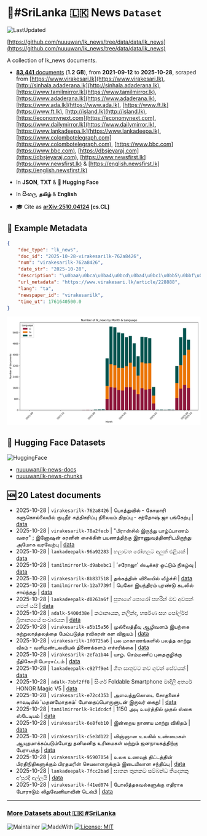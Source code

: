 # 📄#SriLanka 🇱🇰 News `Dataset`

![LastUpdated](https://img.shields.io/badge/last_updated-2025--10--28_14:48:03-green)

[https://github.com/nuuuwan/lk_news/tree/data/data/lk_news](https://github.com/nuuuwan/lk_news/tree/data/data/lk_news)

A collection of lk_news documents.

- [**83,441** documents](https://github.com/nuuuwan/lk_news/tree/data/data/lk_news) (**1.2 GB**), from **2021-09-12** to **2025-10-28**, scraped from [https://www.virakesari.lk](https://www.virakesari.lk), [http://sinhala.adaderana.lk](http://sinhala.adaderana.lk), [https://www.tamilmirror.lk](https://www.tamilmirror.lk), [https://www.adaderana.lk](https://www.adaderana.lk), [https://www.ada.lk](https://www.ada.lk), [https://www.ft.lk](https://www.ft.lk), [http://island.lk](http://island.lk), [https://economynext.com](https://economynext.com), [https://www.dailymirror.lk](https://www.dailymirror.lk), [https://www.lankadeepa.lk](https://www.lankadeepa.lk), [https://www.colombotelegraph.com](https://www.colombotelegraph.com), [https://www.bbc.com](https://www.bbc.com), [https://dbsjeyaraj.com](https://dbsjeyaraj.com), [https://www.newsfirst.lk](https://www.newsfirst.lk) & [https://english.newsfirst.lk](https://english.newsfirst.lk)

- In **JSON**, **TXT** & **🤗 Hugging Face**

- In **සිංහල**, **தமிழ்** & **English**

- 🎓 Cite as **[arXiv:2510.04124](https://arxiv.org/abs/2510.04124) [cs.CL]**

## 📝 Example Metadata

```json
{
    "doc_type": "lk_news",
    "doc_id": "2025-10-28-virakesarilk-762a8426",
    "num": "virakesarilk-762a8426",
    "date_str": "2025-10-28",
    "description": "\u0baa\u0bca\u0ba4\u0bcd\u0ba4\u0bc1\u0bb5\u0bbf\u0bb2\u0bcd - \u0b95\u0bcb\u0bae\u0bbe\u0bb0\u0bbf \u0b95\u0bb3\u0bc1\u0b95\u0bca\u0bb2\u0bcd\u0bb2\u0bc8\u0baf\u0bbf\u0bb2\u0bcd \u0b95\u0bc1\u0b9f\u0bbf\u0ba8\u0bc0\u0bb0\u0bcd \u0b9a\u0bc1\u0ba4\u0bcd\u0ba4\u0bbf\u0b95\u0bb0\u0bbf\u0baa\u0bcd\u0baa\u0bc1 \u0ba8\u0bbf\u0bb2\u0bc8\u0baf\u0bae\u0bcd \u0ba4\u0bbf\u0bb1\u0baa\u0bcd\u0baa\u0bc1 - \u0b9a\u0ba8\u0bcd\u0ba4\u0bcb\u0bb7\u0bcd \u0b9c\u0bbe \u0baa\u0b99\u0bcd\u0b95\u0bc7\u0bb1\u0bcd\u0baa\u0bc1",
    "url_metadata": "https://www.virakesari.lk/article/228888",
    "lang": "ta",
    "newspaper_id": "virakesarilk",
    "time_ut": 1761640500.0
}
```

![Chart](https://raw.githubusercontent.com/nuuuwan/lk_news/refs/heads/data/data/lk_news/docs_by_month_and_lang.png)

## 🤗 Hugging Face Datasets

![HuggingFace](https://img.shields.io/badge/-HuggingFace-FDEE21?style=for-the-badge&logo=HuggingFace)

- [nuuuwan/lk-news-docs](https://huggingface.co/datasets/nuuuwan/lk-news-docs)
- [nuuuwan/lk-news-chunks](https://huggingface.co/datasets/nuuuwan/lk-news-chunks)

## 🆕 20 Latest documents

- 2025-10-28 | `virakesarilk-762a8426` | பொத்துவில் - கோமாரி களுகொல்லையில் குடிநீர் சுத்திகரிப்பு நிலையம் திறப்பு - சந்தோஷ் ஜா பங்கேற்பு | [data](https://github.com/nuuuwan/lk_news/tree/data/data/lk_news/2020s/2025/2025-10-28-virakesarilk-762a8426)
- 2025-10-28 | `virakesarilk-78a2fecb` | "பிரான்சில் இருந்து யாழ்ப்பாணம் வரை" ; இனோஷன் சுரனின் சைக்கிள் பயணத்திற்கு இராணுவத்தினரிடமிருந்து அமோக வரவேற்பு | [data](https://github.com/nuuuwan/lk_news/tree/data/data/lk_news/2020s/2025/2025-10-28-virakesarilk-78a2fecb)
- 2025-10-28 | `lankadeepalk-96a92283` | හලාවත රෝහලට අලුත් එළියක් | [data](https://github.com/nuuuwan/lk_news/tree/data/data/lk_news/2020s/2025/2025-10-28-lankadeepalk-96a92283)
- 2025-10-28 | `tamilmirrorlk-d9abebc1` | ’சரோஜா’ ஸ்டிக்கர் ஒட்டும் நிகழ்வு | [data](https://github.com/nuuuwan/lk_news/tree/data/data/lk_news/2020s/2025/2025-10-28-tamilmirrorlk-d9abebc1)
- 2025-10-28 | `virakesarilk-8b837518` | தங்கத்தின் விலையில் வீழ்ச்சி | [data](https://github.com/nuuuwan/lk_news/tree/data/data/lk_news/2020s/2025/2025-10-28-virakesarilk-8b837518)
- 2025-10-28 | `tamilmirrorlk-12a7739f` | பெகோ இயந்திரம் புரண்டு கடலில்  சாய்ந்தது | [data](https://github.com/nuuuwan/lk_news/tree/data/data/lk_news/2020s/2025/2025-10-28-tamilmirrorlk-12a7739f)
- 2025-10-28 | `lankadeepalk-d0263a6f` | පුතාගේ පොරෝ පහරින් මව අවසන් ගමන් යයි | [data](https://github.com/nuuuwan/lk_news/tree/data/data/lk_news/2020s/2025/2025-10-28-lankadeepalk-d0263a6f)
- 2025-10-28 | `adalk-5400d38e` | කථානායක, නලින්ද, හර්ෂණ සහ  පෝල්ර්ජ බ්‍රිතාන්‍යයේ සංචාරයක | [data](https://github.com/nuuuwan/lk_news/tree/data/data/lk_news/2020s/2025/2025-10-28-adalk-5400d38e)
- 2025-10-28 | `virakesarilk-a5b15a56` | முல்லைத்தீவு ஆழிவனம் இயற்கை சுற்றுலாத்தலத்தை மேம்படுத்த ரவிகரன் கள விஜயம் | [data](https://github.com/nuuuwan/lk_news/tree/data/data/lk_news/2020s/2025/2025-10-28-virakesarilk-a5b15a56)
- 2025-10-28 | `virakesarilk-1f0725a6` | பல மாகாணங்களில் பலத்த காற்று வீசும் - வளிமண்டலவியல் திணைக்களம் எச்சரிக்கை | [data](https://github.com/nuuuwan/lk_news/tree/data/data/lk_news/2020s/2025/2025-10-28-virakesarilk-1f0725a6)
- 2025-10-28 | `virakesarilk-2efa1b44` | யாழ். செம்மணிப் புதைகுழிக்கு நீதிகோரி போராட்டம் | [data](https://github.com/nuuuwan/lk_news/tree/data/data/lk_news/2020s/2025/2025-10-28-virakesarilk-2efa1b44)
- 2025-10-28 | `lankadeepalk-c927f9e4` | ශීත ඍතුවට නව ගුවන් සේවයක් | [data](https://github.com/nuuuwan/lk_news/tree/data/data/lk_news/2020s/2025/2025-10-28-lankadeepalk-c927f9e4)
- 2025-10-28 | `adalk-7bbf2ff8` | සිංගර් Foldable Smartphone මාදිලි අතරේ HONOR Magic V5 | [data](https://github.com/nuuuwan/lk_news/tree/data/data/lk_news/2020s/2025/2025-10-28-adalk-7bbf2ff8)
- 2025-10-28 | `virakesarilk-e72c4353` | அளவத்துகொடை சோதனைச் சாவடியில் 'மதனமோதகம்' போதைப்பொருளுடன் இருவர் கைது! | [data](https://github.com/nuuuwan/lk_news/tree/data/data/lk_news/2020s/2025/2025-10-28-virakesarilk-e72c4353)
- 2025-10-28 | `tamilmirrorlk-9c1dcdcf` | 1150 அடி உயர்த்தில் முதல் ஸ்கை ஸ்டேடியம் | [data](https://github.com/nuuuwan/lk_news/tree/data/data/lk_news/2020s/2025/2025-10-28-tamilmirrorlk-9c1dcdcf)
- 2025-10-28 | `virakesarilk-6e8feb10` | இன்றைய நாணய மாற்று விகிதம் | [data](https://github.com/nuuuwan/lk_news/tree/data/data/lk_news/2020s/2025/2025-10-28-virakesarilk-6e8feb10)
- 2025-10-28 | `virakesarilk-c5e3d122` | விஞ்ஞான உலகில் உண்மைகள் ஆயுதமாக்கப்படும்போது தனிமனித உரிமைகள் மற்றும் ஜனநாயகத்திற்கு பேராபத்து | [data](https://github.com/nuuuwan/lk_news/tree/data/data/lk_news/2020s/2025/2025-10-28-virakesarilk-c5e3d122)
- 2025-10-28 | `virakesarilk-95907054` | உலக உணவுத் திட்டத்தின் பிரதிநிதிகளுக்கும் பிரதமரின் செயலாளருக்கும் இடையிலான சந்திப்பு | [data](https://github.com/nuuuwan/lk_news/tree/data/data/lk_news/2020s/2025/2025-10-28-virakesarilk-95907054)
- 2025-10-28 | `lankadeepalk-7fcc2bad` | ඝාතන තුනකට සම්බන්ධ තිදෙනකු අ‘පුරදී අල්ලයි | [data](https://github.com/nuuuwan/lk_news/tree/data/data/lk_news/2020s/2025/2025-10-28-lankadeepalk-7fcc2bad)
- 2025-10-28 | `virakesarilk-f41ed074` | போலித்தகவல்களுக்கு எதிராக  போராடும் லிதுவேனியாவின் டெல்பி | [data](https://github.com/nuuuwan/lk_news/tree/data/data/lk_news/2020s/2025/2025-10-28-virakesarilk-f41ed074)

---

### [More Datasets about 🇱🇰 #SriLanka](https://github.com/nuuuwan/lk_datasets)

![Maintainer](https://img.shields.io/badge/maintainer-nuuuwan-red)
![MadeWith](https://img.shields.io/badge/made_with-python-blue)
[![License: MIT](https://img.shields.io/badge/License-MIT-yellow.svg)](https://opensource.org/licenses/MIT)

